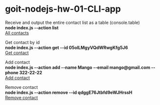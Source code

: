 # goit-nodejs-hw-01-CLI-app

Receive and output the entire contact list as a table (console.table)  
**node index.js --action list**  
[All contacts](https://monosnap.com/file/zmw0GtNKqvLUb5z41ilGi1ojfCqHFg)

Get contact by id  
**node index.js --action get --id 05olLMgyVQdWRwgKfg5J6**    
[Get contact](https://monosnap.com/file/uUeHnoNAkl3vfEC1Z1ZjYJEm9N0kQW)

Add contact  
**node index.js --action add --name Mango --email mango@<!-- -->gmail.com --phone 322-22-22**  
[Add contact](https://monosnap.com/file/VOXmIkekGQsUG6YxYlwvzljCogXcCM)

Remove contact  
**node index.js --action remove --id qdggE76Jtbfd9eWJHrssH**  
[Remove contact](https://monosnap.com/file/9SUZ3rdXKTyfHt15WZPrStiI2tRmVQ)

